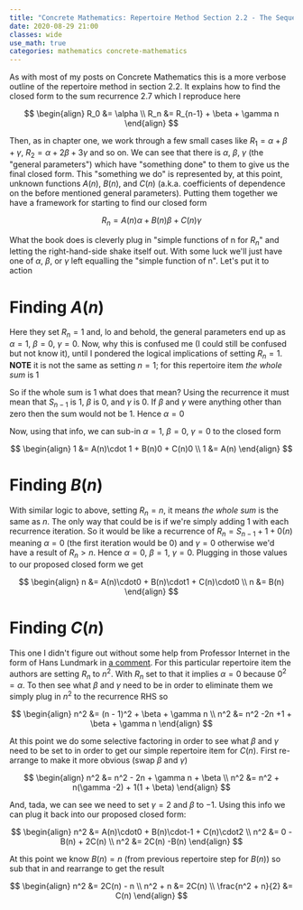 ```yaml
---
title: "Concrete Mathematics: Repertoire Method Section 2.2 - The Sequel"
date: 2020-08-29 21:00
classes: wide
use_math: true
categories: mathematics concrete-mathematics
---
```


As with most of my posts on Concrete Mathematics this is a more verbose outline of the repertoire method in section
2.2. It explains how to find the closed form to the sum recurrence 2.7 which I reproduce here

$$
\begin{align}
R_0 &= \alpha \\
R_n &= R_{n-1} + \beta + \gamma n
\end{align}
$$

Then, as in chapter one, we work through a few small cases like $R_1 = \alpha + \beta + \gamma$, $R_2 = \alpha + 2\beta + 3\gamma$ and so on.
We can see that there is $\alpha$, $\beta$, $\gamma$ (the "general parameters") which have "something done" to them to give us the final closed
form. This "something we do" is represented by, at this point, unknown functions $A(n)$, $B(n)$, and $C(n)$ (a.k.a.
coefficients of dependence on the before mentioned general parameters). Putting them together we have a framework for starting
to find our closed form

$$
R_n = A(n)\alpha + B(n)\beta + C(n)\gamma
$$

What the book does is cleverly plug in "simple functions of n for $R_n$" and letting the right-hand-side shake itself out. With some
luck we'll just have one of $\alpha$, $\beta$, or $\gamma$ left equalling the "simple function of n". Let's put it to
action

# Finding $A(n)$

Here they set $R_n = 1$ and, lo and behold, the general parameters end up as $\alpha = 1$, $\beta = 0$, $\gamma = 0$.
Now, why this is confused me (I could still be confused but not know it), until I pondered the logical implications of
setting $R_n = 1$. **NOTE** it is not the same as setting $n = 1$; for this repertoire item _the whole sum_ is 1

So if the whole sum is $1$ what does that mean? Using the recurrence it must mean that $S_{n-1}$ is $1$, $\beta$ is $0$,
and $\gamma$ is $0$. If $\beta$ and $\gamma$ were anything other than zero then the sum would not be $1$. Hence $\alpha
= 0$

Now, using that info, we can sub-in $\alpha = 1$, $\beta = 0$, $\gamma = 0$ to the closed form

$$
\begin{align}
1 &= A(n)\cdot 1 + B(n)0 + C(n)0 \\
1 &= A(n)
\end{align}
$$

# Finding $B(n)$

With similar logic to above, setting $R_n = n$, it means _the whole sum_ is the same as $n$. The only way that could be is
if we're simply adding $1$ with each recurrence iteration. So it would be like a recurrence of $R_n = S_{n-1} + 1 +
0(n)$ meaning $\alpha = 0$ (the first iteration would be 0) and $\gamma = 0$ otherwise we'd have a result of $R_n > n$.
Hence $\alpha = 0$, $\beta = 1$, $\gamma = 0$. Plugging in those values to our proposed closed form we get

$$
\begin{align}
n &= A(n)\cdot0 + B(n)\cdot1 + C(n)\cdot0 \\
n &= B(n)
\end{align}
$$

# Finding $C(n)$

This one I didn't figure out without some help from Professor Internet in the form of Hans Lundmark in [a
comment](https://math.stackexchange.com/questions/67939/repertoire-method-clarification-required-concrete-mathematics#comment161060_67946). For this particular repertoire item the authors are setting $R_n$ to $n^2$. With $R_n$ set to that it implies $\alpha =
0$ because $0^2 = \alpha$. To then see what $\beta$ and $\gamma$ need to be in order to eliminate them we simply plug in
$n^2$ to the recurrence RHS so

$$
\begin{align}
n^2 &= (n - 1)^2 + \beta + \gamma n \\
n^2 &= n^2 -2n +1 + \beta + \gamma n
\end{align}
$$

At this point we do some selective factoring in order to see what $\beta$ and $\gamma$ need to be set to
in order to get our simple repertoire item for $C(n)$. First re-arrange to make it more obvious (swap $\beta$ and
$\gamma$)

$$
\begin{align}
n^2 &= n^2 - 2n + \gamma n + \beta \\
n^2 &= n^2 + n(\gamma -2) + 1(1 + \beta)
\end{align}
$$

And, tada, we can see we need to set $\gamma = 2$ and $\beta$ to $-1$. Using this info we can plug it back into our
proposed closed form:

$$
\begin{align}
n^2 &= A(n)\cdot0 + B(n)\cdot-1 + C(n)\cdot2 \\
n^2 &= 0 -B(n) + 2C(n) \\
n^2 &= 2C(n) -B(n)
\end{align}
$$

At this point we know $B(n) = n$ (from previous repertoire step for $B(n)$) so sub that in and rearrange to get the result

$$
\begin{align}
n^2 &= 2C(n) - n \\
n^2 + n &= 2C(n) \\
\frac{n^2 + n}{2} &= C(n)
\end{align}
$$
